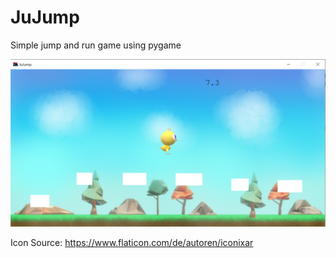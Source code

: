 # JuJump

Simple jump and run game using pygame

<img src="screenshot.png" width="700" >

Icon Source: https://www.flaticon.com/de/autoren/iconixar
